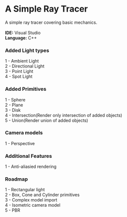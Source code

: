 # A Simple Ray Tracer
A simple ray tracer covering basic mechanics.
\
\
**IDE:** Visual Studio\
**Language:** C++

### Added Light types
1 - Ambient Light\
2 - Directional Light\
3 - Point Light\
4 - Spot Light

### Added Primitives
1 - Sphere\
2 - Plane\
3 - Disk\
4 - Intersection(Render only intersection of added objects)\
5 - Union(Render union of added objects)

### Camera models
1 - Perspective

### Additional Features
1 - Anti-aliasied rendering

### Roadmap
1 - Rectangular light\
2 - Box, Cone and Cylinder primitives\
3 - Complex model import\
4 - Isometric camera model\
5 - PBR
